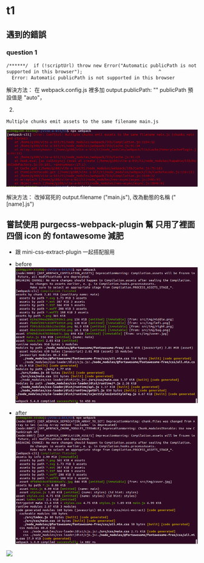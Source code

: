# t1

## 遇到的錯誤

### question 1
```
/******/  if (!scriptUrl) throw new Error("Automatic publicPath is not supported in this browser");                            ^
  Error: Automatic publicPath is not supported in this browser
```

解決方法： 在 webpack.config.js 裡多加 output.publicPath: ""
publicPath 預設值是 "auto"，


2. 
```
Multiple chunks emit assets to the same filename main.js
```
![](./README-image/error-some-name.png)

解決方法： 改掉寫死的 output.filename ("main.js"), 改為動態的名稱 ("[name].js")

## 嘗試使用 purgecss-webpack-plugin 幫 只用了裡面四個 icon 的 fontawesome 減肥

* 跟 mini-css-extract-plugin 一起搭配服用

* before
![](./README-image/before.png)

* after
![](./README-image/after.png)




![](https://raw.githubusercontent.com/jantimon/html-webpack-plugin/master/flow.png)